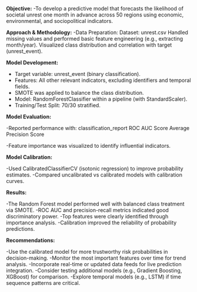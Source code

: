 **Objective:**
-To develop a predictive model that forecasts the likelihood of societal unrest one month in advance across 50 regions using economic, environmental, and sociopolitical indicators.

**Approach & Methodology:**
-Data Preparation:
    Dataset: unrest.csv
    Handled missing values and performed basic feature engineering (e.g., extracting month/year).
    Visualized class distribution and correlation with target (unrest_event).

**Model Development:**
- Target variable: unrest_event (binary classification).
- Features: All other relevant indicators, excluding identifiers and temporal fields.
- SMOTE was applied to balance the class distribution.
- Model: RandomForestClassifier within a pipeline (with StandardScaler).
- Training/Test Split: 70/30 stratified.

**Model Evaluation:**

-Reported performance with:
    classification_report
    ROC AUC Score
    Average Precision Score

-Feature importance was visualized to identify influential indicators.

**Model Calibration:**

-Used CalibratedClassifierCV (isotonic regression) to improve probability estimates.
-Compared uncalibrated vs calibrated models with calibration curves.

**Results:**

-The Random Forest model performed well with balanced class treatment via SMOTE.
-ROC AUC and precision-recall metrics indicated good discriminatory power.
-Top features were clearly identified through importance analysis.
-Calibration improved the reliability of probability predictions.

**Recommendations:**

-Use the calibrated model for more trustworthy risk probabilities in decision-making.
-Monitor the most important features over time for trend analysis.
-Incorporate real-time or updated data feeds for live prediction integration.
-Consider testing additional models (e.g., Gradient Boosting, XGBoost) for comparison.
-Explore temporal models (e.g., LSTM) if time sequence patterns are critical.

